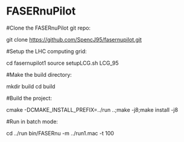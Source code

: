 # FASERnuPilot
#Clone the FASERnuPilot git repo:

git clone https://github.com/SpencJ95/fasernupilot.git

#Setup the LHC computing grid:

cd fasernupilot1
source setupLCG.sh LCG_95

#Make the build directory:

mkdir build
cd build

#Build the project:

cmake -DCMAKE_INSTALL_PREFIX=../run ..;make -j8;make install -j8

#Run in batch mode:

cd ../run
bin/FASERnu -m ../run1.mac -t 100
